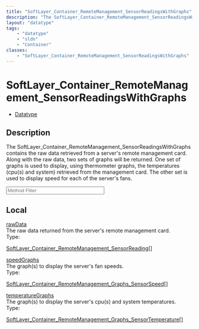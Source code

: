 ```yaml
---
title: "SoftLayer_Container_RemoteManagement_SensorReadingsWithGraphs"
description: "The SoftLayer_Container_RemoteManagement_SensorReadingsWithGraphs contains the raw data retrieved from a server's remote... "
layout: "datatype"
tags:
    - "datatype"
    - "sldn"
    - "Container"
classes:
    - "SoftLayer_Container_RemoteManagement_SensorReadingsWithGraphs"
---
```


# SoftLayer_Container_RemoteManagement_SensorReadingsWithGraphs
<div id='service-datatype'>
    <ul id='sldn-reference-tabs'>
        <li id='datatype'> <a href='/reference/datatypes/SoftLayer_Container_RemoteManagement_SensorReadingsWithGraphs' >Datatype</a></li>
    </ul>
</div>

## Description 
The SoftLayer_Container_RemoteManagement_SensorReadingsWithGraphs contains the raw data retrieved from a server's remote management card.  Along with the raw data, two sets of graphs will be returned.  One set of graphs is used to display, using thermometer graphs, the temperatures (cpu(s) and system) retrieved from the management card.  The other set is used to display speed for each of the server's fans. 





<!-- Service Filer BEGIN -->
<div class="view-filters">
        <div class="clearfix">
            <div class="search-input-box">
                <input placeholder="Method Filter" onkeyup="titleSearch(inputId='prop-input', divId='properties', elementClass='prop-row')" 
                    type="text" id="prop-input" value="" size="30" maxlength="128" class="form-text">
            </div>
        </div>
</div>
<!-- Service Filer END -->

<div id="properties" class="content">
    <div id="localProperties" class="prop-content" >
        <h2>Local</h2>
                <div class='prop-row views-row'>
            <span class='views-field-title'><a href="#rawData" name=rawData>rawData</a></span>
            <div class='views-field-body'>The raw data returned from the server's remote management card. </div>
            <span class="type-label">Type:</span> <div class='type-content'><p><a href='/reference/datatypes/SoftLayer_Container_RemoteManagement_SensorReading'>SoftLayer_Container_RemoteManagement_SensorReading[] </a></p></div>
        </div>
                <div class='prop-row views-row'>
            <span class='views-field-title'><a href="#speedGraphs" name=speedGraphs>speedGraphs</a></span>
            <div class='views-field-body'>The graph(s) to display the server's fan speeds. </div>
            <span class="type-label">Type:</span> <div class='type-content'><p><a href='/reference/datatypes/SoftLayer_Container_RemoteManagement_Graphs_SensorSpeed'>SoftLayer_Container_RemoteManagement_Graphs_SensorSpeed[] </a></p></div>
        </div>
                <div class='prop-row views-row'>
            <span class='views-field-title'><a href="#temperatureGraphs" name=temperatureGraphs>temperatureGraphs</a></span>
            <div class='views-field-body'>The graph(s) to display the server's cpu(s) and system temperatures. </div>
            <span class="type-label">Type:</span> <div class='type-content'><p><a href='/reference/datatypes/SoftLayer_Container_RemoteManagement_Graphs_SensorTemperature'>SoftLayer_Container_RemoteManagement_Graphs_SensorTemperature[] </a></p></div>
        </div>
            </div>
    </div>


